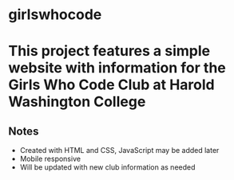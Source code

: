 # girlswhocode
<h1>This project features a simple website with information for the Girls Who Code Club at Harold Washington College</h1>

<h2>Notes</h2>
<ul>
    <li>Created with HTML and CSS, JavaScript may be added later</li>
    <li>Mobile responsive</li>
    <li>Will be updated with new club information as needed</li>
</ul>
